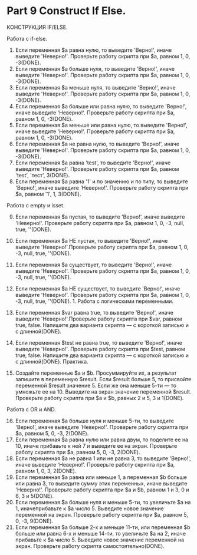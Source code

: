 ﻿# Part 9 Construct If Else.

КОНСТРУКЦИЯ IF/ELSE.

Работа с if-else.

1. Если переменная $a равна нулю, то выведите 'Верно!', иначе выведите 'Неверно!'. Проверьте работу скрипта при $a, равном 1, 0, -3(DONE).
2. Если переменная $a больше нуля, то выведите 'Верно!', иначе выведите 'Неверно!'. Проверьте работу скрипта при $a, равном 1, 0, -3(DONE).
3. Если переменная $a меньше нуля, то выведите 'Верно!', иначе выведите 'Неверно!'. Проверьте работу скрипта при $a, равном 1, 0, -3(DONE).
4. Если переменная $a больше или равна нулю, то выведите 'Верно!', иначе выведите 'Неверно!'. Проверьте работу скрипта при $a, равном 1, 0, -3(DONE).
5. Если переменная $a меньше или равна нулю, то выведите 'Верно!', иначе выведите 'Неверно!'. Проверьте работу скрипта при $a, равном 1, 0, -3(DONE).
6. Если переменная $a не равна нулю, то выведите 'Верно!', иначе выведите 'Неверно!'. Проверьте работу скрипта при $a, равном 1, 0, -3(DONE).
7. Если переменная $a равна 'test', то выведите 'Верно!', иначе выведите 'Неверно!'. Проверьте работу скрипта при $a, равном 'test', 'тест', 3(DONE).
8. Если переменная $a равна '1' и по значению и по типу, то выведите 'Верно!', иначе выведите 'Неверно!'. Проверьте работу скрипта при $a, равном '1', 1, 3(DONE).

Работа с empty и isset.

9. Если переменная $a пустая, то выведите 'Верно!', иначе выведите 'Неверно!'. Проверьте работу скрипта при $a, равном 1, 0, -3, null, true, ''(DONE).
10. Если переменная $a НЕ пустая, то выведите 'Верно!', иначе выведите 'Неверно!'.Проверьте работу скрипта при $a, равном 1, 0, -3, null, true, ''(DONE).
11. Если переменная $a существует, то выведите 'Верно!', иначе выведите 'Неверно!'. Проверьте работу скрипта при $a, равном 1, 0, -3, null, true, ''(DONE).
12. Если переменная $a НЕ существует, то выведите 'Верно!', иначе выведите 'Неверно!'. Проверьте работу скрипта при $a, равном 1, 0, -3, null, true, ''(DONE).
	1. 
Работа с логическими переменными.

13. Если переменная $var равна true, то выведите 'Верно!', иначе выведите 'Неверно!'.Проверьте работу скрипта при $var, равном true, false. Напишите два варианта скрипта — с короткой записью и с длинной(DONE).
14. Если переменная $test не равна true, то выведите 'Верно!', иначе выведите 'Неверно!'. Проверьте работу скрипта при $test, равном true, false. Напишите два варианта скрипта — с короткой записью и с длинной(DONE).
Практика.

15. Создайте переменные $a и $b. Просуммируйте их, а результат запишите в переменную $result. Если $result больше 5, то присвойте переменной $result значение 5. Если же она меньше 5-ти — то умножьте ее на 10. Выведите на экран значение переменной $result. Проверьте работу скрипта при $a и $b, равных 2 и 5, 3 и 1(DONE).

Работа с OR и AND.

16. Если переменная $a больше нуля и меньше 5-ти, то выведите 'Верно!', иначе выведите 'Неверно!'. Проверьте работу скрипта при $a, равном 5, 0, -3, 2(DONE).
17. Если переменная $a равна нулю или равна двум, то поделите ее на 10, иначе прибавьте к ней 7 и выведите ее на экран. Проверьте работу скрипта при $a, равном 5, 0, -3, 2(DONE).
18. Если переменная $a не равна 1 или не равна 3, то выведите 'Верно!', иначе выведите 'Неверно!'. Проверьте работу скрипта при $a, равном 1, 0, 3, 2(DONE).
19. Если переменная $a равна или меньше 1, а переменная $b больше или равна 3, то выведите сумму этих переменных, иначе выведите 'Неверно!'. Проверьте работу скрипта при $a и $b, равном 1 и 3, 0 и 6, 3 и 5(DONE).
20. Если переменная $a больше нуля и меньше 5-ти, то увеличьте $a на 1, иначеприбавьте к $a число 5. Выведите новое значение переменной на экран. Проверьте работу скрипта при $a, равном 5, 0, -3, 9(DONE).
21. Если переменная $a больше 2-х и меньше 11-ти, или переменная $b больше или равна 6-х и меньше 14-ти, то увеличьте $a на 2, иначе прибавьте к $a число 5. Выведите новое значение переменной на экран. Проверьте работу скрипта самостоятельно(DONE).